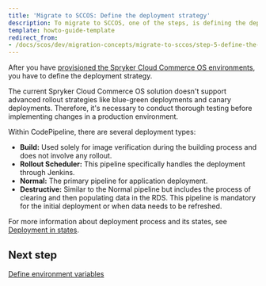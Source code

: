 ```yaml
---
title: 'Migrate to SCCOS: Define the deployment strategy'
description: To migrate to SCCOS, one of the steps, is defining the deployment strategy.
template: howto-guide-template
redirect_from:
- /docs/scos/dev/migration-concepts/migrate-to-sccos/step-5-define-the-deployment-strategy.html
---
```


After you have [provisioned the Spryker Cloud Commerce OS environments](/docs/scos/dev/migration-concepts/migrate-to-sccos/step-4-provision-the-sccos-environments.html), you have to define the deployment strategy.

The current Spryker Cloud Commerce OS solution doesn't support advanced rollout strategies like blue-green deployments and canary deployments. Therefore, it's necessary to conduct thorough testing before implementing changes in a production environment.

Within CodePipeline, there are several deployment types:

* **Build:** Used solely for image verification during the building process and does not involve any rollout.
* **Rollout Scheduler:** This pipeline specifically handles the deployment through Jenkins.
* **Normal:** The primary pipeline for application deployment.
* **Destructive:** Similar to the Normal pipeline but includes the process of clearing and then populating data in the RDS. This pipeline is mandatory for the initial deployment or when data needs to be refreshed.

For more information about deployment process and its states, see [Deployment in states](/docs/ca/dev/configure-deployment-pipelines/deployment-in-states.html).

## Next step
[Define environment variables](/docs/scos/dev/migration-concepts/migrate-to-sccos/step-6-define-environment-variables.html)

